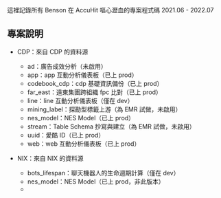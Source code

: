 這裡記錄所有 Benson 在 AccuHit 嘔心瀝血的專案程式碼
2021.06 - 2022.07

## 專案說明
- CDP：來自 CDP 的資料源
  - ad：廣告成效分析（未啟用）
  - app：app 互動分析儀表板（已上 prod）
  - codebook_cdp：cdp 基礎資訊備份（已上 prod）
  - far_east：遠東集團跨組織 fpc 比對（已上 prod）
  - line：line 互動分析儀表板（僅在 dev）
  - mining_label：探勘型標籤上游（為 EMR 試做，未啟用）
  - nes_model：NES Model（已上 prod）
  - stream：Table Schema 抄寫與建立（為 EMR 試做，未啟用）
  - uuid：愛酷 ID（已上 prod）
  - web：web 互動分析儀表板（已上 prod）

- NIX：來自 NIX 的資料源
  - bots_lifespan：聊天機器人的生命週期計算（僅在 dev）
  - nes_model：NES Model（已上 prod，非此版本）
  - 
